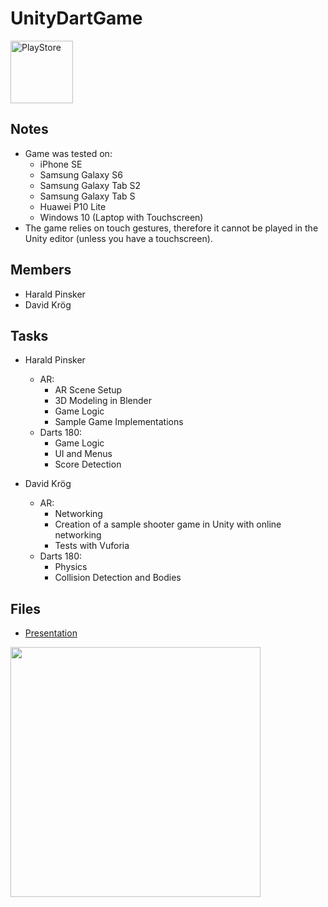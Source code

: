 # UnityDartGame

<a href="https://play.google.com/store/apps/details?id=com.hpdk.darts">
  <img border="0" alt="PlayStore" src="https://upload.wikimedia.org/wikipedia/commons/thumb/c/cd/Get_it_on_Google_play.svg/1280px-Get_it_on_Google_play.svg.png" width="100">
</a>

## Notes
* Game was tested on:
  * iPhone SE
  * Samsung Galaxy S6
  * Samsung Galaxy Tab S2
  * Samsung Galaxy Tab S
  * Huawei P10 Lite
  * Windows 10 (Laptop with Touchscreen)
* The game relies on touch gestures, therefore it cannot be played in the Unity editor (unless you have a touchscreen).

## Members
* Harald Pinsker
* David Krög

## Tasks
* Harald Pinsker
  * AR:
    * AR Scene Setup
    * 3D Modeling in Blender
    * Game Logic
    * Sample Game Implementations
  * Darts 180:
    * Game Logic
    * UI and Menus
    * Score Detection

* David Krög
  * AR:
    * Networking
    * Creation of a sample shooter game in Unity with online networking
    * Tests with Vuforia
  * Darts 180:
    * Physics
    * Collision Detection and Bodies

## Files
* [Presentation](Presentation/projectpresentation.pptx)

<img src="https://ih0.redbubble.net/image.651437181.8246/flat,1000x1000,075,f.u2.jpg" width="400" />



